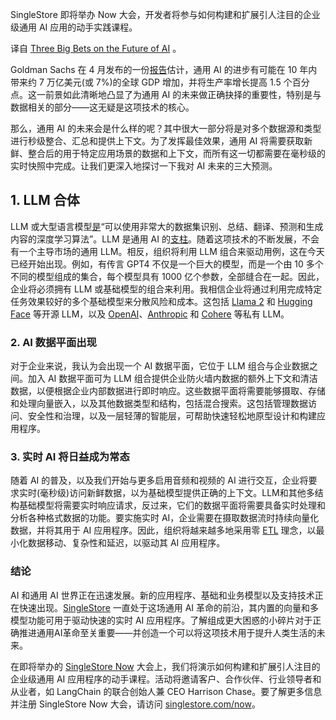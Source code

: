 <!--
# 对 AI 未来的三大预测
https://cdn.thenewstack.io/media/2023/09/688e57f8-singlestore-1024x560.png
Feature image via SingleStore
-->


SingleStore 即将举办 Now 大会，开发者将参与如何构建和扩展引人注目的企业级通用 AI 应用的动手实践课程。

译自 [Three Big Bets on the Future of AI](https://thenewstack.io/three-big-bets-on-the-future-of-ai/) 。

Goldman Sachs 在 4 月发布的一份[报告](https://www.goldmansachs.com/intelligence/pages/generative-ai-could-raise-global-gdp-by-7-percent.html)估计，通用 AI 的进步有可能在 10 年内带来约 7 万亿美元(或 7%)的全球 GDP 增加，并将生产率增长提高 1.5 个百分点。这一前景如此清晰地凸显了为通用 AI 的未来做正确抉择的重要性，特别是与数据相关的部分——这无疑是这项技术的核心。

那么，通用 AI 的未来会是什么样的呢？其中很大一部分将是对多个数据源和类型进行秒级整合、汇总和提供上下文。为了发挥最佳效果，通用 AI 将需要获取新鲜、整合后的用于特定应用场景的数据和上下文，而所有这一切都需要在毫秒级的实时快照中完成。让我们更深入地探讨一下我对 AI 未来的三大预测。

## 1. LLM 合体

LLM 或大型语言模型[是](https://www.nvidia.com/en-us/glossary/data-science/large-language-models/)“可以使用非常大的数据集识别、总结、翻译、预测和生成内容的深度学习算法”。LLM 是通用 AI 的[支柱](https://www.computerworld.com/article/3697649/what-are-large-language-models-and-how-are-they-used-in-generative-ai.html)。随着这项技术的不断发展，不会有一个主导市场的通用 LLM。相反，组织将利用 LLM 组合来驱动用例，这在今天已经开始出现。例如，有传言 GPT4 不仅是一个巨大的模型，而是一个由 10 多个不同的模型组成的集合，每个模型具有 1000 亿个参数，全部缝合在一起。因此，企业将必须拥有 LLM 或基础模型的组合来利用。我相信企业将通过利用完成特定任务效果较好的多个基础模型来分散风险和成本。这包括 [Llama 2](https://ai.meta.com/llama/) 和 [Hugging Face](https://huggingface.co/) 等开源 LLM，以及 [OpenAI](https://openai.com/)、[Anthropic](https://www.anthropic.com/) 和 [Cohere](https://cohere.com/?utm_term=cohere&utm_campaign=Cohere+Brand+%26+Industry+Terms&utm_source=adwords&utm_medium=ppc&hsa_acc=4946693046&hsa_cam=20368816223&hsa_grp=150847156266&hsa_ad=665675022865&hsa_src=g&hsa_tgt=kwd-322268544642&hsa_kw=cohere&hsa_mt=b&hsa_net=adwords&hsa_ver=3&gad=1&gclid=EAIaIQobChMIobC6nd3-gAMVRb2GCh14HwGOEAAYASAAEgLiPPD_BwE) 等私有 LLM。

### 2. AI 数据平面出现 

对于企业来说，我认为会出现一个 AI 数据平面，它位于 LLM 组合与企业数据之间。加入 AI 数据平面可为 LLM 组合提供企业防火墙内数据的额外上下文和清洁数据，以便根据企业内部数据进行即时响应。这些数据平面将需要能够摄取、存储和处理向量嵌入，以及其他数据类型和结构，包括混合搜索。这包括管理数据访问、安全性和治理，以及一层轻薄的智能层，可帮助快速轻松地原型设计和构建应用程序。

### 3. 实时 AI 将日益成为常态

随着 AI 的普及，以及我们开始与更多启用音频和视频的 AI 进行交互，企业将要求实时(毫秒级)访问新鲜数据，以为基础模型提供正确的上下文。LLM和其他多结构基础模型将需要实时响应请求，反过来，它们的数据平面将需要具备实时处理和分析各种格式数据的功能。要实施实时 AI，企业需要在摄取数据流时持续向量化数据，并将其用于 AI 应用程序。因此，组织将越来越多地采用零 [ETL](https://www.ibm.com/topics/etl#:~:text=ETL%2C%20which%20stands%20for%20extract,warehouse%20or%20other%20target%20system.) 理念，以最小化数据移动、复杂性和延迟，以驱动其 AI 应用程序。

### 结论

AI 和通用 AI 世界正在迅速发展。新的应用程序、基础和业务模型以及支持技术正在快速出现。[SingleStore](https://www.singlestore.com/blog/how-to-bulk-load-vectors-into-singlestoredb-/) 一直处于这场通用 AI 革命的前沿，其内置的向量和多模型功能可用于驱动快速的实时 AI 应用程序。了解组成更大困惑的小碎片对于正确推进通用AI革命至关重要——并创造一个可以将这项技术用于提升人类生活的未来。

在即将举办的 [SingleStore Now](https://singlestorenowtherealtimeaicon.splashthat.com/) 大会上，我们将演示如何构建和扩展引人注目的企业级通用 AI 应用程序的动手课程。活动将邀请客户、合作伙伴、行业领导者和从业者，如 LangChain 的联合创始人兼 CEO Harrison Chase。要了解更多信息并注册 SingleStore Now 大会，请访问 [singlestore.com/now](https://www.singlestore.com/resources/singlestore-now-the-real-time-ai-conference/)。